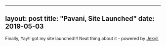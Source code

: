 -----------
layout: post
title: "Pavani, Site Launched"
date: 2019-05-03
----------

Finally, Yay!! got my site launched!!! Neat thing about it - powered by [Jekyll](http://jekyllrb.com)
